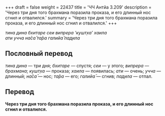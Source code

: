 +++
draft = false
weight = 22437
title = 'ЧЧ Антйа 3.209'
description = 'Через три дня того брахмана поразила проказа, и его длинный нос сгнил и отвалился.'
summary = 'Через три дня того брахмана поразила проказа, и его длинный нос сгнил и отвалился.'
+++

_тина дина бхитаре сеи випрера ‘кушт̣ха’ хаила  
ати учча на̄са̄ та̄ра галийа̄ пад̣ила_

## Пословный перевод

_тина_ _дина_ — три дня; _бхитаре_ — спустя; _сеи_ — у этого; _випрера_ — _брахмана_; _кушт̣ха_ — проказа; _хаила_ — появилась; _ати_ — очень; _учча_ — длинный; _на̄са̄_ — нос; _та̄ра_ — его; _галийа̄_ — сгнив; _пад̣ила_ — отпал.

## Перевод

**Через три дня того брахмана поразила проказа, и его длинный нос сгнил и отвалился.**
